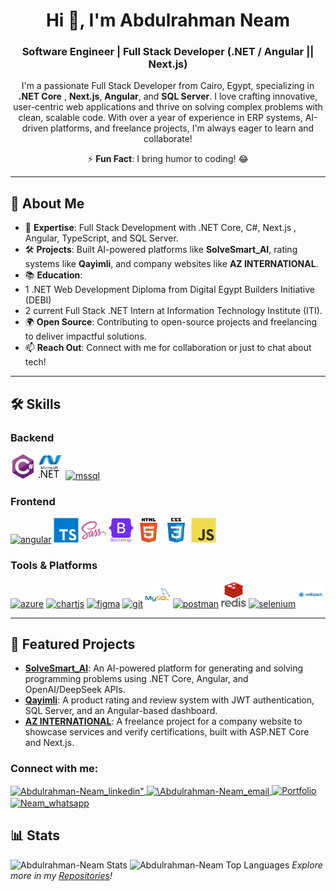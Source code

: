 <h1 align="center">Hi 👋, I'm Abdulrahman Neam</h1>
<h3 align="center">Software Engineer | Full Stack Developer (.NET / Angular || Next.js)</h3>

<p align="center">
  I'm a passionate Full Stack Developer from Cairo, Egypt, specializing in <strong>.NET Core</strong> , <strong>Next.js</strong>, <strong>Angular</strong>, and <strong>SQL Server</strong>. I love crafting innovative, user-centric web applications and thrive on solving complex problems with clean, scalable code. With over a year of experience in ERP systems, AI-driven platforms, and freelance projects, I'm always eager to learn and collaborate!
</p>

<p align="center">
  ⚡ <strong>Fun Fact</strong>: I bring humor to coding! 😂
</p>

---

## 🌟 About Me
- 💼 **Expertise**: Full Stack Development with .NET Core, C#, Next.js , Angular, TypeScript, and SQL Server.
- 🛠️ **Projects**: Built AI-powered platforms like **SolveSmart_AI**, rating systems like **Qayimli**, and company websites like **AZ INTERNATIONAL**.
- 📚 **Education**:
- 1 .NET Web Development Diploma from Digital Egypt Builders Initiative (DEBI)
- 2 current Full Stack .NET Intern at Information Technology Institute (ITI).
- 🌍 **Open Source**: Contributing to open-source projects and freelancing to deliver impactful solutions.
- 📫 **Reach Out**: Connect with me for collaboration or just to chat about tech!

---

## 🛠️ Skills

### Backend
<p>
  <a href="https://www.w3schools.com/cs/" target="_blank" rel="noreferrer"><img src="https://raw.githubusercontent.com/devicons/devicon/master/icons/csharp/csharp-original.svg" alt="csharp" width="40" height="40" /></a>
  <a href="https://dotnet.microsoft.com/" target="_blank" rel="noreferrer"><img src="https://raw.githubusercontent.com/devicons/devicon/master/icons/dot-net/dot-net-original-wordmark.svg" alt="dotnet" width="40" height="40" /></a>
  <a href="https://www.microsoft.com/en-us/sql-server" target="_blank" rel="noreferrer"><img src="https://www.svgrepo.com/show/303229/microsoft-sql-server-logo.svg" alt="mssql" width="40" height="40" /></a>
</p>

### Frontend
<p>
  <a href="https://angular.io" target="_blank" rel="noreferrer"><img src="https://angular.io/assets/images/logos/angular/angular.svg" alt="angular" width="40" height="40" /></a>
  <a href="https://www.typescriptlang.org/" target="_blank" rel="noreferrer"><img src="https://raw.githubusercontent.com/devicons/devicon/master/icons/typescript/typescript-original.svg" alt="typescript" width="40" height="40" /></a>
  <a href="https://sass-lang.com" target="_blank" rel="noreferrer"><img src="https://raw.githubusercontent.com/devicons/devicon/master/icons/sass/sass-original.svg" alt="sass" width="40" height="40" /></a>
  <a href="https://getbootstrap.com" target="_blank" rel="noreferrer"><img src="https://raw.githubusercontent.com/devicons/devicon/master/icons/bootstrap/bootstrap-plain-wordmark.svg" alt="bootstrap" width="40" height="40" /></a>
  <a href="https://www.w3.org/html/" target="_blank" rel="noreferrer"><img src="https://raw.githubusercontent.com/devicons/devicon/master/icons/html5/html5-original-wordmark.svg" alt="html5" width="40" height="40" /></a>
  <a href="https://www.w3schools.com/css/" target="_blank" rel="noreferrer"><img src="https://raw.githubusercontent.com/devicons/devicon/master/icons/css3/css3-original-wordmark.svg" alt="css3" width="40" height="40" /></a>
  <a href="https://developer.mozilla.org/en-US/docs/Web/JavaScript" target="_blank" rel="noreferrer"><img src="https://raw.githubusercontent.com/devicons/devicon/master/icons/javascript/javascript-original.svg" alt="javascript" width="40" height="40" /></a>
</p>

### Tools & Platforms
<p>
  <a href="https://azure.microsoft.com/en-in/" target="_blank" rel="noreferrer"><img src="https://www.vectorlogo.zone/logos/microsoft_azure/microsoft_azure-icon.svg" alt="azure" width="40" height="40" /></a>
  <a href="https://www.chartjs.org" target="_blank" rel="noreferrer"><img src="https://www.chartjs.org/media/logo-title.svg" alt="chartjs" width="40" height="40" /></a>
  <a href="https://www.figma.com/" target="_blank" rel="noreferrer"><img src="https://www.vectorlogo.zone/logos/figma/figma-icon.svg" alt="figma" width="40" height="40" /></a>
  <a href="https://git-scm.com/" target="_blank" rel="noreferrer"><img src="https://www.vectorlogo.zone/logos/git-scm/git-scm-icon.svg" alt="git" width="40" height="40" /></a>
  <a href="https://www.mysql.com/" target="_blank" rel="noreferrer"><img src="https://raw.githubusercontent.com/devicons/devicon/master/icons/mysql/mysql-original-wordmark.svg" alt="mysql" width="40" height="40" /></a>
  <a href="https://postman.com" target="_blank" rel="noreferrer"><img src="https://www.vectorlogo.zone/logos/getpostman/getpostman-icon.svg" alt="postman" width="40" height="40" /></a>
  <a href="https://redis.io" target="_blank" rel="noreferrer"><img src="https://raw.githubusercontent.com/devicons/devicon/master/icons/redis/redis-original-wordmark.svg" alt="redis" width="40" height="40" /></a>
  <a href="https://www.selenium.dev" target="_blank" rel="noreferrer"><img src="https://raw.githubusercontent.com/detain/svg-logos/780f25886640cef088af994181646db2f6b1a3f8/svg/selenium-logo.svg" alt="selenium" width="40" height="40" /></a>
  <a href="https://webpack.js.org" target="_blank" rel="noreferrer"><img src="https://raw.githubusercontent.com/devicons/devicon/d00d0969292a6569d45b06d3f350f463a0107b0d/icons/webpack/webpack-original-wordmark.svg" alt="webpack" width="40" height="40" /></a>
</p>

---

## 🌟 Featured Projects
- **[SolveSmart_AI](https://github.com/abdulrahmanYneam7O2023/SolveSmart_AI)**: An AI-powered platform for generating and solving programming problems using .NET Core, Angular, and OpenAI/DeepSeek APIs.
- **[Qayimli](https://qayimli.netlify.app/home)**: A product rating and review system with JWT authentication, SQL Server, and an Angular-based dashboard.
- **[AZ INTERNATIONAL](https://azinternational-eg.com/)**: A freelance project for a company website to showcase services and verify certifications, built with ASP.NET Core and Next.js.

<h3 align="left">Connect with me:</h3>
<p align="left">
    <a href="https://www.linkedin.com/in/abdoneam/" target="blank">
        <img align="center"
            src="https://content.linkedin.com/content/dam/me/business/en-us/amp/brand-site/v2/bg/LI-Logo.svg.original.svg"
            alt=Abdulrahman-Neam_linkedin" height="40" width="100" />
    </a>
    <a href="abdulrahmanneam@gmail.com" target="_blank">
        <img align="center"
            src="https://user-images.githubusercontent.com/5141132/50740364-7ea80880-1217-11e9-8faf-2348e31beedd.png"
            alt="\Abdulrahman-Neam_email" height="40" width="60" />
    </a>
    <a href="https://abdulrahmanneam.vercel.app/" target="_blank">
  <img src="https://static.vecteezy.com/system/resources/previews/000/576/222/original/go-to-website-internet-icon-vector-illustration.jpg" alt="Portfolio" height="40" width="40" />
</a>
    <a href="https://wa.me/+201026924240" target="_blank">
        <img align="center"
            src="https://raw.githubusercontent.com/rahuldkjain/github-profile-readme-generator/master/src/images/icons/Social/whatsapp.svg"
            alt="Neam_whatsapp" height="40" width="60" />
    </a>
</p>



## 📊 Stats

![Abdulrahman-Neam Stats](https://github-readme-stats.vercel.app/api?username=abdulrahmanYneam7O2023&show_icons=true&theme=radical)
![Abdulrahman-Neam Top Languages](https://github-readme-stats.vercel.app/api/top-langs?username=abdulrahmanYneam7O2023&show_icons=true&locale=en&layout=compact&theme=radical)
*Explore more in my [Repositories](https://github.com/abdulrahmanYneam7O2023?tab=repositories)!*

